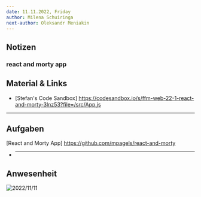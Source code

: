 ```yaml
---
date: 11.11.2022, Friday
author: Milena Schuiringa
next-author: Oleksandr Meniakin 
---
```


## Notizen

### react and morty app

## Material & Links

- [Stefan's Code Sandbox] <https://codesandbox.io/s/ffm-web-22-1-react-and-morty-3lnz53?file=/src/App.js>

---

## Aufgaben

[React and Morty App] <https://github.com/mpagels/react-and-morty>

- ***

## Anwesenheit

![2022/11/11](../images/2022-11-11.png)
